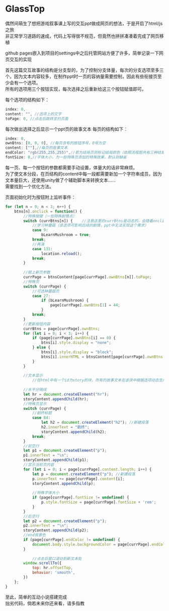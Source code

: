 # GlassTop
偶然间萌生了想把游戏叙事课上写的交互ppt做成网页的想法，于是开启了html/js之旅  
非正常学习道路的速成，代码上写得很不规范，但竟然也拼拼凑凑着完成了网页移植  

github pages嵌入到项目的settings中之后托管网站方便了许多，简单记录一下网页交互的实现  

首先这篇交互故事的结构是分支型的，为了控制分支体量，每次的分支选项至多三个。因为文本内容较多，在制作ppt时一页的容纳量需要控制，因此有些衔接页至少会有一个选项。  
所有的选项用三个按钮实现，每次选择之后重新给这三个按钮赋值即可。  

每个选项的结构如下：
```js
index: 0,
content: "", //选项上的文字
toPage: 0, //点击后跳转至的页面
```

每次做出选择之后显示一个ppt页的故事文本
每页的结构如下：
```js
index: 0,
ownBtns: [0, 0, 0], //每页含有的按钮序号，0号为空
content: [""],//每页的故事文本
endColor: "rgb(255,255,255)",//若为结局页则标记结局颜色（依照流程图共有三种结局颜色）
fontSize: 0,//字体大小，为一些特殊页添加的特殊效果，默认则缺省
```
每一页、每一个按钮的参数都需要手动设置，体量大的话非常麻烦。  
为了使文本分段，在页结构的content中每一段都需要新加一个字符串成员，因为文本量巨大，还使用unity做了个辅助脚本来转换文本……  
需要找到一个优化方法。  

页面初始化时为按钮附上监听事件：  
```js
for (let n = 0; n < 3; n++) {
	btns[n].onclick = function() {
		//特殊按键（一些特殊剧情点）
		switch (currBtns[n]) {    //注意这里的currBtns是动态的，会随着onclick更新
			//学习种蘑菇（该选项可影响后续的剧情，ppt中无法实现这个需求）
			case 9:
				bLearnMushroom = true;
			break;
			//再演
			case 131:
				location.reload();
			break;
		}
		
		//赋上新页参数
		currPage = btnsContent[page[currPage].ownBtns[n]].toPage;
		//特殊页
		switch (currPage) {
			//可选种蘑菇页
			case 27:
				if (bLearnMushroom) {
					page[currPage].ownBtns[1] = 44;
				}
			break;
		}
		//更新按钮内容
		currBtns = page[currPage].ownBtns;
		for (let i = 0; i < 3; i++) {
			if (page[currPage].ownBtns[i] == 0) {
				btns[i].style.display = "none";
			} else {
				btns[i].style.display = "block";
				btns[i].innerHTML = btnsContent[page[currPage].ownBtns[i]].content;
			}
		}
		
		//文本显示
    		//在html中有一个id为story的块，所有的故事文本在该块中根据选项动态生成
    	
		//水平分隔线
		let hr = document.createElement("hr");
		storyContent.appendChild(hr);
		//特殊页显示
		switch (currPage) {
			//剧终标题
			case 84:
				let h2 = document.createElement("h2"); //新建段落
				h2.innerText = "剧终";
				storyContent.appendChild(h2);
			break;
		}
		//前空行
		let p1 = document.createElement("p");
		p1.innerText = "\n";
		storyContent.appendChild(p1);
		//显示当前页内容
		for (let i = 0; i < page[currPage].content.length; i++) {
			let p = document.createElement("p"); //新建段落
			p.innerText += page[currPage].content[i];
			storyContent.appendChild(p);
	
			//特殊字体大小
			if (page[currPage].fontSize != undefined) {
				p.style.fontSize = page[currPage].fontSize + 'rem';
			}
		}
		//后空行
		let p2 = document.createElement("p");
		p2.innerText = "\n";
		storyContent.appendChild(p2);
		//end背景色
		if (page[currPage].endColor != undefined) {
			document.body.style.backgroundColor = page[currPage].endColor;
		}
    	
    		//点击后窗口滚动到新文本处
		window.scrollTo({
			top: hr.offsetTop,
			behavior: 'smooth',
		})
	};
}
```
至此，简单的互动小说搭建完成  
拙劣代码，倘若未来你还来看，请多指教

